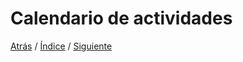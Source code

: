 # Calendario de actividades




[Atrás](https://github.com/Ibis-C/Metodos-de-organizaci-n/blob/Ruth-Castro/Env%C3%ADodeencuestas.md#env%C3%ADo-de-encuestas)
/ [Índice](https://github.com/Ibis-C/Metodos-de-organizaci-n/tree/main#%C3%ADndice "íNDICE") /
[Siguiente](https://github.com/Ibis-C/Metodos-de-organizaci-n/blob/Daniela-Lujan/Trabajoenequipo.md#metodolog%C3%ADa-scrum)
